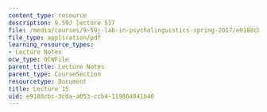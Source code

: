 ```yaml
---
content_type: resource
description: 9.59J lecture S17
file: /media/courses/9-59j-lab-in-psycholinguistics-spring-2017/e9188cbc3cdaa053ccb4119864041b40_MIT9_59jS17_lec15.pdf
file_type: application/pdf
learning_resource_types:
- Lecture Notes
ocw_type: OCWFile
parent_title: Lecture Notes
parent_type: CourseSection
resourcetype: Document
title: Lecture 15
uid: e9188cbc-3cda-a053-ccb4-119864041b40
---
```

